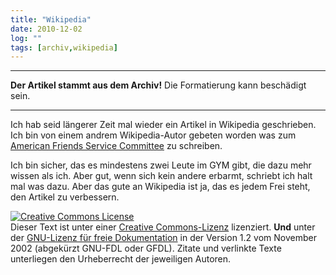 ```yaml
---
title: "Wikipedia"
date: 2010-12-02
log: ""
tags: [archiv,wikipedia]
---
```

<hr><b>Der Artikel stammt aus dem Archiv!</b> Die Formatierung kann beschädigt sein.<hr>

Ich hab seid längerer Zeit mal wieder ein Artikel in Wikipedia geschrieben. Ich bin von einem andrem Wikipedia-Autor gebeten worden was zum <a href="http://de.wikipedia.org/wiki/American_Friends_Service_Committee">American Friends Service Committee</a> zu schreiben.
<!--break-->
 Ich bin sicher, das es mindestens zwei Leute im GYM gibt, die dazu mehr wissen als ich. Aber gut, wenn sich kein andere erbarmt, schriebt ich halt mal was dazu. Aber das gute an Wikipedia ist ja, das es jedem Frei steht, den Artikel zu verbessern.  


<a href="http://creativecommons.org/licenses/by-sa/3.0/de/" rel="license"><img src="http://i.creativecommons.org/l/by-sa/3.0/de/88x31.png" style="border-width: 0pt;" alt="Creative Commons License" /></a> <br />
Dieser <span rel="dc:type" href="http://purl.org/dc/dcmitype/Text" xmlns:dc="http://purl.org/dc/elements/1.1/">Text</span> ist unter einer <a href="http://creativecommons.org/licenses/by-sa/3.0/de/" rel="license">Creative Commons-Lizenz</a> lizenziert. <b>Und</b> unter der <a href="http://de.wikipedia.org/wiki/GFDL">GNU-Lizenz f&uuml;r freie Dokumentation</a> in der Version 1.2 vom November 2002 (abgek&uuml;rzt GNU-FDL oder GFDL). Zitate und verlinkte Texte unterliegen den Urheberrecht der jeweiligen Autoren.
